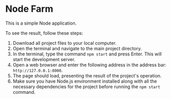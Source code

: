 # Node Farm

This is a simple Node application.

To see the result, follow these steps:

1. Download all project files to your local computer.
2. Open the terminal and navigate to the main project directory.
3. In the terminal, type the command `npm start` and press Enter. This will start the development server.
4. Open a web browser and enter the following address in the address bar: `http://127.0.0.1:8000`.
5. The page should load, presenting the result of the project's operation.
6. Make sure you have Node.js environment installed along with all the necessary dependencies for the project before running the `npm start` command.
